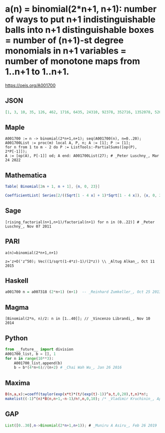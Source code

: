 # a\(n\) \= binomial\(2\*n\+1, n\+1\): number of ways to put n\+1 indistinguishable balls into n\+1 distinguishable boxes \= number of \(n\+1\)\-st degree monomials in n\+1 variables \= number of monotone maps from 1\.\.n\+1 to 1\.\.n\+1\.
https://oeis.org/A001700
## JSON
```JSON
[1, 3, 10, 35, 126, 462, 1716, 6435, 24310, 92378, 352716, 1352078, 5200300, 20058300, 77558760, 300540195, 1166803110, 4537567650, 17672631900, 68923264410, 269128937220, 1052049481860, 4116715363800, 16123801841550, 63205303218876, 247959266474052]
```
## Maple
```Maple
A001700 := n -> binomial(2*n+1,n+1); seq(A001700(n), n=0..20);
A001700List := proc(m) local A, P, n; A := [1]; P := [1];
for n from 1 to m - 2 do P := ListTools:-PartialSums([op(P), 2*P[-1]]);
A := [op(A), P[-1]] od; A end: A001700List(27); # _Peter Luschny_, Mar 24 2022
```
## Mathematica
```Mathematica
Table[ Binomial[2n + 1, n + 1], {n, 0, 23}]
```
```Mathematica
CoefficientList[ Series[2/((Sqrt[1 - 4 x] + 1)*Sqrt[1 - 4 x]), {x, 0, 22}], x] (* _Robert G. Wilson v_, Aug 08 2011 *)
```
## Sage
```Sage
[rising_factorial(n+1,n+1)/factorial(n+1) for n in (0..22)] # _Peter Luschny_, Nov 07 2011
```
## PARI
```PARI
a(n)=binomial(2*n+1,n+1)
```
```PARI
z='z+O('z^50); Vec((1/sqrt(1-4*z)-1)/(2*z)) \\ _Altug Alkan_, Oct 11 2015
```
## Haskell
```Haskell
a001700 n = a007318 (2*n+1) (n+1)  -- _Reinhard Zumkeller_, Oct 25 2013
```
## Magma
```Magma
[Binomial(2*n, n)/2: n in [1..40]]; // _Vincenzo Librandi_, Nov 10 2014
```
## Python
```Python
from __future__ import division
A001700_list, b = [], 1
for n in range(10**3):
    A001700_list.append(b)
    b = b*(4*n+6)//(n+2) # _Chai Wah Wu_, Jan 26 2016
```
## Maxima
```Maxima
B(n,a,x):=coeff(taylor(exp(x*t)*(t/(exp(t)-1))^a,t,0,20),t,n)*n!;
makelist((-1)^(n)*B(n,n+1,-n-1)/n!,n,0,10); /* _Vladimir Kruchinin_, Apr 06 2016 */
```
## GAP
```GAP
List([0..30],n->Binomial(2*n+1,n+1)); # _Muniru A Asiru_, Feb 26 2019
```
